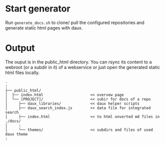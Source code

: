 # Start generator #

Run `generate_docs.sh` to clone/ pull the configured repositories
and generate static html pages with daux.

# Output #

The ouput is in the public_html directory. You can rsync its content
to a webroot (or a subdir in it) of a webservice or just open
the generated static html files locally.

```text
.
:
├── public_html/
│  ├── index.html                     << overvew page
│  └── [PROJECT]/                     << subir for docs of a repo
│     ├── daux_libraries/             << daux helper scripts
│     ├── daux_search_index.js        << data file for integrated search
│     ├── index.html                  << to html onverted md files in ./docs/
│     :
│     └── themes/                     << subdirs and files of used daux theme
:
```